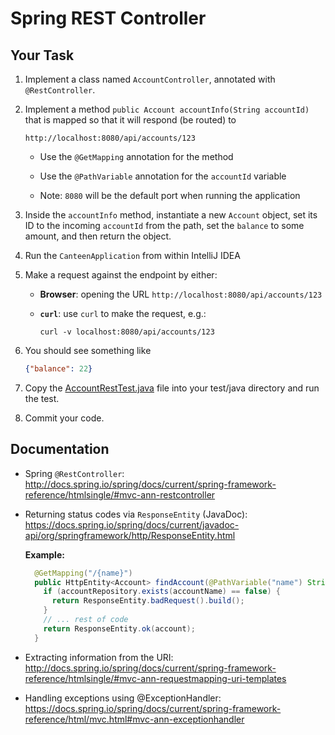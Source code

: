 # Spring REST Controller

## Your Task

1. Implement a class named `AccountController`, annotated with `@RestController`.
 
2. Implement a method `public Account accountInfo(String accountId)` that is mapped so that it will respond (be routed) to

    ```
    http://localhost:8080/api/accounts/123
    ``` 

    * Use the `@GetMapping` annotation for the method
    
    * Use the `@PathVariable` annotation for the `accountId` variable
    
    * Note: `8080` will be the default port when running the application

1. Inside the `accountInfo` method, instantiate a new `Account` object, set its ID to the incoming `accountId` from the path, set the `balance` to some amount, and then return the object.

1. Run the `CanteenApplication` from within IntelliJ IDEA

1. Make a request against the endpoint by either:
 
    * **Browser**: opening the URL `http://localhost:8080/api/accounts/123`

    * **`curl`**: use `curl` to make the request, e.g.:
      ```
      curl -v localhost:8080/api/accounts/123
      ```

1. You should see something like

    ```json
    {"balance": 22}
    ```

1. Copy the [AccountRestTest.java](https://github.com/ted-ncg/labs/blob/master/AccountRestTest.java) file into your test/java directory and run the test.

1. Commit your code.

## Documentation

* Spring `@RestController`: http://docs.spring.io/spring/docs/current/spring-framework-reference/htmlsingle/#mvc-ann-restcontroller

* Returning status codes via `ResponseEntity` (JavaDoc): https://docs.spring.io/spring/docs/current/javadoc-api/org/springframework/http/ResponseEntity.html

  **Example:**

  ```java
    @GetMapping("/{name}")
    public HttpEntity<Account> findAccount(@PathVariable("name") String accountName) {
      if (accountRepository.exists(accountName) == false) {
        return ResponseEntity.badRequest().build();
      }
      // ... rest of code
      return ResponseEntity.ok(account);
    }

  ```

* Extracting information from the URI: http://docs.spring.io/spring/docs/current/spring-framework-reference/htmlsingle/#mvc-ann-requestmapping-uri-templates

* Handling exceptions using @ExceptionHandler: https://docs.spring.io/spring/docs/current/spring-framework-reference/html/mvc.html#mvc-ann-exceptionhandler